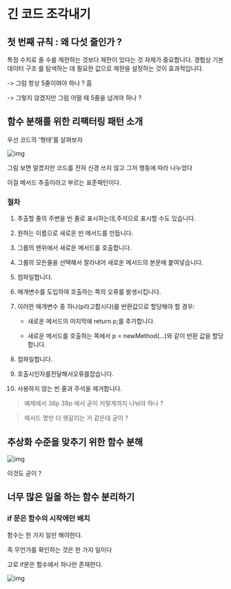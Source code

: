 # 긴 코드 조각내기

## 첫 번째 규칙 : 왜 다섯 줄인가 ?

특정 수치로 줄 수를 제한하는 것보다 제한이 있다는 것 자체가 중요합니다.
경험상 기본 데이터 구조 를 탐색하는 데 필요한 값으로 제한을 설정하는 것이 효과적입니다.

-> 그럼 항상 5줄이여야 하나 ? 흠

-> 그렇지 않겠지만 그럼 어떨 때 5줄을 넘겨야 하나 ?

## 함수 분해를 위한 리팩터링 패턴 소개

우선 코드의 '형태'를 살펴보자

![img](../img/메서드추출.png)

그림 보면 알겠지만 코드를 전혀 신경 쓰지 않고 그저 행동에 따라 나누었다

이걸 메서드 추출이라고 부르는 표준패턴이다.

### 절차

1. 추출할 줄의 주변을 빈 줄로 표시하는데,주석으로 표시할 수도 있습니다.

2. 원하는 이름으로 새로운 빈 메서드를 만듭니다.

3. 그룹의 맨위에서 새로운 메서드를 호출합니다.

4. 그룹의 모든줄을 선택해서 잘라내어 새로운 메서드의 본문에 붙여넣습니다.

5. 컴파일합니다.

6. 매개변수를 도입하여 호출하는 쪽의 오류를 발생시킵니다.

7. 이러한 매개변수 중 하나(p라고합시다)를 반환값으로 할당해야 할 경우:

   - 새로운 메서드의 마지막에 return p;를 추가합니다.

   - 새로운 메서드를 호출하는 쪽에서 p = newMethod(...)와 같이 반환 값을 할당합니다.

8. 컴파일합니다.

9. 호출시인자를전달해서오류를잡습니다.

10. 사용하지 않는 빈 줄과 주석을 제거합니다.

> 예제에서 36p 38p 에서 굳이 저렇게까지 나눠야 하나 ?

> 메서드 명만 더 헷갈리는 거 같은데 굳이 ?

## 추상화 수준을 맞추기 위한 함수 분해

![img](../img/추상화비교.png)

이것도 굳이 ?

## 너무 많은 일을 하는 함수 분리하기

### if 문은 함수의 시작에만 배치

함수는 한 가지 일만 해야한다.

즉 무언가를 확인하는 것은 한 가지 일이다

고로 if문은 함수에서 하나만 존재한다.

![img](../img/if문규칙적용.png)

